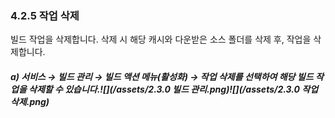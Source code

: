 ### 4.2.5 작업 삭제

빌드 작업을 삭제합니다. 삭제 시 해당 캐시와 다운받은 소스 폴더를 삭제 후, 작업을 삭제합니다.

##### **a\)    서비스 **→** 빌드 관리 **→ 빌드 액션 메뉴\(활성화\) → 작업 삭제를** 선택하여 해당 빌드 작업을 삭제할 수 있습니다.**![](/assets/2.3.0 빌드 관리.png)![](/assets/2.3.0 작업 삭제.png)



